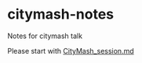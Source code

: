 # citymash-notes
Notes for citymash talk

Please start with [CityMash_session.md](https://github.com/davanstrien/citymash-notes/blob/master/CityMash_session.md)
